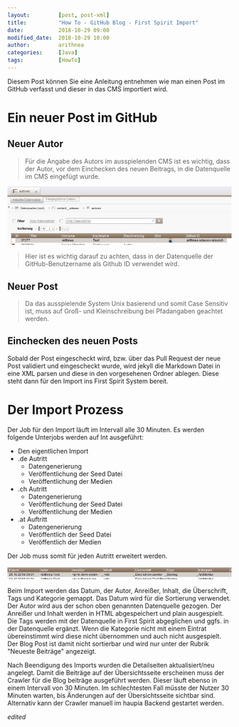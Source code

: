 ```yaml
---
layout:         [post, post-xml]              
title:          "How To - GitHub Blog - First Spirit Import"
date:           2018-10-29 09:00
modified_date:  2018-10-29 10:00
author:         arithnea 
categories:     [Java]
tags:           [HowTo]
---
```


Diesem Post können Sie eine Anleitung entnehmen wie man einen Post im GitHub verfasst und dieser in das CMS importiert wird.

# Ein neuer Post im GitHub
## Neuer Autor
> Für die Angabe des Autors im ausspielenden CMS ist es wichtig, dass der Autor, vor dem Einchecken 
des neuen Beitrags, in die Datenquelle im CMS eingefügt wurde.

![Autoren Datenquellel](/assets/images/posts/autoren_fs.JPG)

> Hier ist es wichtig darauf zu achten, dass in der Datenquelle der GitHub-Benutzername als Github ID verwendet wird.

## Neuer Post
>Da das ausspielende System Unix basierend  und somit Case Sensitiv ist, muss auf Groß- und Kleinschreibung bei Pfadangaben geachtet werden.

## Einchecken des neuen Posts
Sobald der Post eingescheckt wird, bzw. über das Pull Request der neue Post validiert und eingescheckt wurde, wird jekyll die Markdown Datei
in eine XML parsen und diese in den vorgesehenen Ordner ablegen.
Diese steht dann für den Import ins First Spirit System bereit.

# Der Import Prozess
Der Job für den Import läuft im Intervall alle 30 Minuten.
Es werden folgende Unterjobs werden auf Int ausgeführt:
* Den eigentlichen Import
* .de Autritt
  * Datengenerierung
  * Veröffentlichung der Seed Datei
  * Veröffentlichung der Medien
* .ch Autritt
  * Datengenerierung
  * Veröffentlichung der Seed Datei
  * Veröffentlichung der Medien
* .at Auftritt
  * Datengenerierung
  * Veröffentlich der Seed Datei
  * Veröffentlich der Medien

Der Job muss somit für jeden Autritt erweitert werden.

![Github Datenquellel](/assets/images/posts/github_datenquelle_fs.JPG)

Beim Import werden das Datum, der Autor, Anreißer, Inhalt, die Überschrift, Tags und Kategorie gemappt.
Das Datum wird für die Sortierung verwendet. Der Autor wird aus der schon oben genannten Datenquelle gezogen.
Der Anreißer und Inhalt werden in HTML abgespeichert und plain ausgespielt. Die Tags werden mit der Datenquelle in First Spirit
abgeglichen und ggfs. in der Datenquelle ergänzt. Wenn die Kategorie nicht mit einem Eintrat übereinstimmt wird diese nicht übernommen und auch nicht ausgespielt.
Der Blog Post ist damit nicht sortierbar und wird nur unter der Rubrik "Neueste Beiträge" angezeigt.

Nach Beendigung des Imports wurden die Detailseiten aktualisiert/neu angelegt. 
Damit die Beiträge auf der Übersichtsseite erscheinen muss der Crawler für die Blog beiträge ausgeführt werden. Dieser läuft ebenso in einem Intervall von 30 Minuten.
Im schlechtesten Fall müsste der Nutzer 30 Minuten warten, bis Änderungen auf der Übersichtsseite sichtbar sind. Alternativ kann der Crawler manuell im haupia Backend gestartet werden.

*edited*
